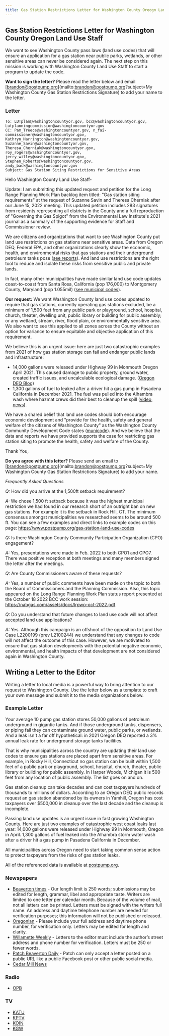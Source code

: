 ```yaml
---
title: Gas Station Restrictions Letter for Washington County Oreogn Land Use Staff
---
```


## Gas Station Restrictions Letter for Washington County Oregon Land Use Staff

We want to see Washington County pass laws (land use codes) that will ensure an application for a gas station near public parks, wetlands, or other sensitive areas can never be considered again. The next step on this mission is working with Washington County Land Use Staff to start a program to update the code.

**Want to sign the letter?** Please read the letter below and email  [brandon@postpump.org](mailto:brandon@postpump.org?subject=My Washington County Gas Station Restrictions Signature) to add your name to the letter.

### Letter

```
To: LUTplan@washingtoncountyor.gov, bcc@washingtoncountyor.gov,  Lutplanningcommission@washingtoncountyor.gov
CC: Pam_Treece@washingtoncountyor.gov, n_fai-commissioner@washingtoncountyor.gov, Kathryn_Harrington@washingtoncountyor.gov,  Suzanne_Savin@washingtoncountyor.gov, Theresa_Cherniak@washingtoncountyor.gov, roy_rogers@washingtoncountyor.gov, jerry_willey@washingtoncountyor.gov, Stephen_Roberts@washingtoncountyor.gov, andy_back@washingtoncountyor.gov
Subject: Gas Station Siting Restrictions for Sensitive Areas
```

Hello Washington County Land Use Staff-

Update: I am submitting this updated request and petition for the Long Range Planning Work Plan backlog item titled: "Gas station siting requirements" at the request of Suzanne Savin and Theresa Cherniak after our June 15, 2022 meeting. This updated petition includes 283 signatures from residents representing all districts in the County and a full reproduction of "Governing the Gas Spigot" from the Environmental Law Institute's 2021 journal as a summary of the supporting evidence for Staff and Commissioner review.

We are citizens and organizations that want to see Washington County put land use restrictions on gas stations near sensitive areas. Data from Oregon DEQ, Federal EPA, and other organizations clearly show the economic, health, and environmental risks that gas stations and their underground petroleum tanks pose ([see reports](https://www.postpump.org/reports/)). And land use restrictions are the right tool to reduce and isolate these risks from sensitive public and private lands.

In fact, many other municipalities have made similar land use code updates coast-to-coast from Santa Rosa, California (pop 176,000) to Montgomery County, Maryland (pop 1.055mil) ([see municipal codes](https://www.postpump.org/gas-station-land-use-codes)).

**Our request:** We want Washington County land use codes updated to require that gas stations, currently operating gas stations excluded, be a minimum of 1,500 feet from any public park or playground, school, hospital, church, theater, dwelling unit, public library or building for public assembly; or any wetland, stream, river, flood plain, or environmentally sensitive area. We also want to see this applied to all zones across the County without an option for variance to ensure equitable and objective application of this requirement.

We believe this is an urgent issue: here are just two catastrophic examples from 2021 of how gas station storage can fail and endanger public lands and infrastructure:

- 14,000 gallons were released under Highway 99 in Monmouth Oregon April 2021. This caused damage to public property, ground water, created traffic issues, and uncalculable ecological damage. ([Oregon DEQ Blog](https://deqblog.com/2021/04/07/updates-gasoline-leak-in-monmouth/))
- 1,300 gallons of fuel to leaked after a driver hit a gas pump in Pasadena California in December 2021. The fuel was pulled into the Alhambra wash where hazmat crews did their best to cleanup the spill ([video](https://twitter.com/KNXBaird/status/1472977818619301891), [news](https://losangeles.cbslocal.com/2021/12/20/gasoline-spill-in-pasadena-has-spilled-into-alhambra-wash-prompting-emergency-response/)).

We have a shared belief that land use codes should both encourage economic development and "provide for the health, safety and general welfare of the citizens of Washington County" as the Washington County Community Development Code states ([municode](https://library.municode.com/or/washington_county/codes/community_development_code?nodeId=ARTIINGEPR_102PU)). And we believe that the data and reports we have provided supports the case for restricting gas station siting to promote the health, safety and welfare of the County.

Thank You,

**Do you agree with this letter?** Please send an email to [brandon@postpump.org](mailto:brandon@postpump.org?subject=My Washington County Gas Station Restrictions Signature) to add your name.

*Frequently Asked Questions*

*Q:* How did you arrive at the 1,500ft setback requirement?

*A:* We chose 1,500 ft setback because it was the highest municipal restriction we had found in our research short of an outright ban on new gas stations. For example it is the setback in Rock Hill, CT. The minimum consensus amongst municipalities we researched seems to be around 500 ft. You can see a few examples and direct links to example codes on this page: https://www.postpump.org/gas-station-land-use-codes

*Q:* Is there Washington County Community Participation Organization (CPO) engagement?

*A:* Yes, presentations were made in Feb. 2022 to both CPO1 and CPO7. There was positive reception at both meetings and many members signed the letter after the meetings.


*Q:* Are County Commissioners aware of these requests?

*A:* Yes, a number of public comments have been made on the topic to both the Board of Commissioners and the Planning Commission. Also, this topic appeared on the Long Range Planning Work Plan status report presented at the October 18 2022 BCC work session: https://nabgas.com/assets/docs/lrpwp-oct-2022.pdf


*Q:* Do you understand that future changes to land use code will not affect accepted land use applications?

*A:* Yes. Although this campaign is an offshoot of the opposition to Land Use Case L2200199 (prev L2100244) we understand that any changes to code will not affect the outcome of this case. However, we are motivated to ensure that gas station developments with the potential negative economic, environmental, and health impacts of that development are not considered again in Washington County.


## Writing a Letter to the Editor

Writing a letter to local media is a powerful way to bring attention to our request to Washington County. Use the letter below as a template to craft your own message and submit it to the media organizations below.

### Example Letter

Your average 10 pump gas station stores 50,000 gallons of petroleum underground in gigantic tanks. And if those underground tanks, dispensers, or piping fail they can contaminate ground water, public parks, or wetlands. And a leak isn't a far off hypothetical: in 2021 Oregon DEQ reported a 3% annual leak rate for underground storage tanks facilities.

That is why municipalities across the country are updating their land use codes to ensure gas stations are placed apart from sensitive areas. For example, in Rocky Hill, Connecticut no gas station can be built within 1,500 feet of a public park or playground, school, hospital, church, theater, public library or building for public assembly. In Harper Woods, Michigan it is 500 feet from any location of public assembly. The list goes on and on.

Gas station cleanup can take decades and can cost taxpayers hundreds of thousands to millions of dollars. According to an Oregon DEQ public records request an gas station abandoned by its owners in Yamhill, Oregon has cost taxpayers over $500,000 in cleanup over the last decade and the cleanup is incomplete.

Passing land use updates is an urgent issue in fast growing Washington County. Here are just two examples of catastrophic west coast leaks last year: 14,000 gallons were released under Highway 99 in Monmouth, Oregon in April. 1,300 gallons of fuel leaked into the Alhambra storm water wash after a driver hit a gas pump in Pasadena California in December.  

All municipalities across Oregon need to start taking common sense action to protect taxpayers from the risks of gas station leaks.

All of the referenced data is available at [postpump.org](https://postpump.org).

### Newspapers

- [Beaverton times](https://www.beavertonvalleytimes.com/site/forms/online_services/letter_editor/) - Our length limit is 250 words; submissions may be edited for length, grammar, libel and appropriate taste. Writers are limited to one letter per calendar month. Because of the volume of mail, not all letters can be printed. Letters must be signed with the writers full name. An address and daytime telephone number are needed for verification purposes; this information will not be published or released.
- [Oregonian](mailto:letters@oregonian.com) - Please include your full address and daytime phone number, for verification only. Letters may be edited for length and clarity.
- [Willamette Weekly](mailto:mzusman@wweek.com) - Letters to the editor must include the author’s street address and phone number for verification. Letters must be 250 or fewer words. 
- [Patch Beaverton Daily](mailto:ash.the.copyartist@gmail.com) - Patch can only accept a letter posted on a public URL like a public Facebook post or other public social media.
- [Cedar Mill News](https://cedarmillnews.com/contact/)


### Radio

- [OPB](mailto:opbnews@opb.org)

### TV

- [KATU](https://katu.com/station/contact)
- [KPTV](https://www.kptv.com/site/contact.html)
- [KOIN](https://www.koin.com/contact-us/)
- [KGW](https://www.kgw.com/contact-us)

